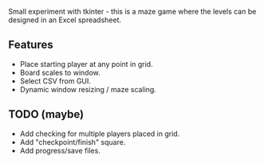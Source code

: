 Small experiment with tkinter - this is a maze game where the levels can be designed in an Excel spreadsheet. 

## Features
- Place starting player at any point in grid.
- Board scales to window.
- Select CSV from GUI.
- Dynamic window resizing / maze scaling.

## TODO (maybe)
- Add checking for multiple players placed in grid.
- Add "checkpoint/finish" square.
- Add progress/save files.
